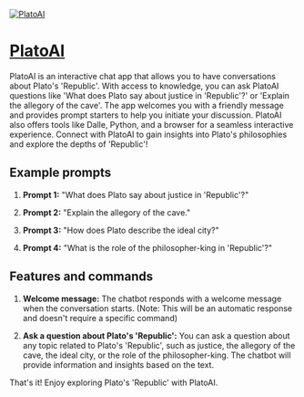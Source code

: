 [![PlatoAI](https://files.oaiusercontent.com/file-D08bhnE3aYXRlOkAlBgR704f?se=2123-10-17T14%3A38%3A14Z&sp=r&sv=2021-08-06&sr=b&rscc=max-age%3D31536000%2C%20immutable&rscd=attachment%3B%20filename%3D71c99cb1-7ff2-4f72-8b6d-ff17247b1b0c.png&sig=O84KcT5B8yl3vOh8E9PH3dDoNSp9WVdAfcLuYLDwCVQ%3D)](https://chat.openai.com/g/g-Vw7qEX384-platoai)

# [PlatoAI](https://chat.openai.com/g/g-Vw7qEX384-platoai)

PlatoAI is an interactive chat app that allows you to have conversations about Plato's 'Republic'. With access to knowledge, you can ask PlatoAI questions like 'What does Plato say about justice in 'Republic'?' or 'Explain the allegory of the cave'. The app welcomes you with a friendly message and provides prompt starters to help you initiate your discussion. PlatoAI also offers tools like Dalle, Python, and a browser for a seamless interactive experience. Connect with PlatoAI to gain insights into Plato's philosophies and explore the depths of 'Republic'!

## Example prompts

1. **Prompt 1:** "What does Plato say about justice in 'Republic'?"

2. **Prompt 2:** "Explain the allegory of the cave."

3. **Prompt 3:** "How does Plato describe the ideal city?"

4. **Prompt 4:** "What is the role of the philosopher-king in 'Republic'?"

## Features and commands

1. **Welcome message:** The chatbot responds with a welcome message when the conversation starts. (Note: This will be an automatic response and doesn't require a specific command)

2. **Ask a question about Plato's 'Republic':** You can ask a question about any topic related to Plato's 'Republic', such as justice, the allegory of the cave, the ideal city, or the role of the philosopher-king. The chatbot will provide information and insights based on the text.

That's it! Enjoy exploring Plato's 'Republic' with PlatoAI.